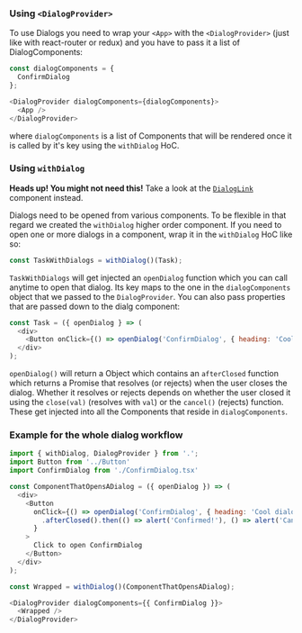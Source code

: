 ### Using `<DialogProvider>`

To use Dialogs you need to wrap your `<App>` with the `<DialogProvider>` (just like with react-router or redux) and you have to pass it a list of DialogComponents:

```js static
const dialogComponents = {
  ConfirmDialog
};

<DialogProvider dialogComponents={dialogComponents}>
  <App />
</DialogProvider>
```

where `dialogComponents` is a list of Components that will be rendered once it is called by it's key using the `withDialog` HoC.


### Using `withDialog`

**Heads up! You might not need this!** Take a look at the [`DialogLink`](#dialoglink) component instead.

Dialogs need to be opened from various components. To be flexible in that regard we created the `withDialog` higher order component. If you need to open one or more dialogs in a component, wrap it in the `withDialog` HoC like so:

```js static
const TaskWithDialogs = withDialog()(Task);
```

`TaskWithDialogs` will get injected an `openDialog` function which you can call anytime to open that dialog. Its key maps to the one in the `dialogComponents` object that we passed to the `DialogProvider`. You can also pass properties that are passed down to the dialg component:

```js static
const Task = ({ openDialog } => (
  <div>
    <Button onClick={() => openDialog('ConfirmDialog', { heading: 'Cool dialog' })}>Open dialog</Button>
  </div>
);
```

`openDialog()` will return a Object which contains an `afterClosed` function which returns a Promise that resolves (or rejects) when the user closes the dialog. Whether it resolves or rejects depends on whether the user closed it using the `close(val)` (resolves with `val`) or the `cancel()` (rejects) function. These get injected into all the Components that reside in `dialogComponents`.


### Example for the whole dialog workflow

```js
import { withDialog, DialogProvider } from '.';
import Button from '../Button'
import ConfirmDialog from './ConfirmDialog.tsx'

const ComponentThatOpensADialog = ({ openDialog }) => (
  <div>
    <Button
      onClick={() => openDialog('ConfirmDialog', { heading: 'Cool dialog' })
        .afterClosed().then(() => alert('Confirmed!'), () => alert('Cancelled'))
      }
    >
      Click to open ConfirmDialog
    </Button>
  </div>
);

const Wrapped = withDialog()(ComponentThatOpensADialog);

<DialogProvider dialogComponents={{ ConfirmDialog }}>
  <Wrapped />
</DialogProvider>
```
